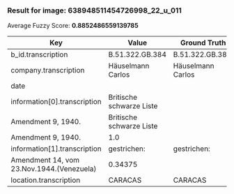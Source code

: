 ### Result for image: 638948511454726998_22_u_011
Average Fuzzy Score: **0.8852486559139785**
<small>

| Key | Value | Ground Truth | Score |
| --- | --- | --- | --- |
| b_id.transcription | B.51.322.GB.384 | B.51.322.GB.384. | 0.967741935483871 |
| company.transcription | Häuselmann Carlos | Häuselmann Carlos | 1.0 |
| date |  |  | 1.0 |
| information[0].transcription | Britische schwarze Liste
Amendment 9, 1940. | Britische schwarze Liste
Amendment 9, 1940. | 1.0 |
| information[1].transcription | gestrichen: | gestrichen:
Amendment 14, vom 23.Nov.1944.(Venezuela) | 0.34375 |
| location.transcription | CARACAS | CARACAS | 1.0 |

</small>
